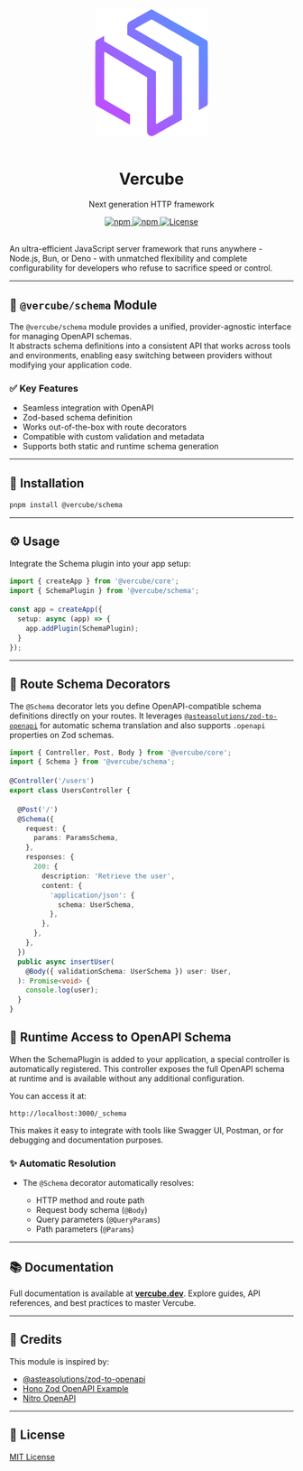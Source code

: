 <div align="center">
  <a href="https://vercube.dev/"><img src="https://github.com/OskarLebuda/vue-lazy-hydration/raw/main/.github/assets/logo.png?raw=true" alt="Vite logo" width="200"></a>
  <br>
  <br>

  # Vercube
  
  Next generation HTTP framework
  
  <a href="https://www.npmjs.com/package/@vercube/schema">
    <img src="https://img.shields.io/npm/v/%40vercube%2Fschema?style=for-the-badge&logo=npm&color=%23767eff" alt="npm"/>
  </a>
  <a href="https://www.npmjs.com/package/@vercube/schema">
    <img src="https://img.shields.io/npm/dm/%40vercube%2Fschema?style=for-the-badge&logo=npm&color=%23767eff" alt="npm"/>
  </a>
  <a href="https://github.com/vercube/vercube/blob/main/LICENSE" target="_blank">
    <img src="https://img.shields.io/npm/l/%40vercube%2Fschema?style=for-the-badge&color=%23767eff" alt="License"/>
  </a>
  <br/>
  <br/>
</div>

An ultra-efficient JavaScript server framework that runs anywhere - Node.js, Bun, or Deno - with unmatched flexibility and complete configurability for developers who refuse to sacrifice speed or control.

---

## 🧩 `@vercube/schema` Module

The `@vercube/schema` module provides a unified, provider-agnostic interface for managing OpenAPI schemas.  
It abstracts schema definitions into a consistent API that works across tools and environments, enabling easy switching between providers without modifying your application code.

### ✅ Key Features

- Seamless integration with OpenAPI
- Zod-based schema definition
- Works out-of-the-box with route decorators
- Compatible with custom validation and metadata
- Supports both static and runtime schema generation

---

## 🚀 Installation

```bash
pnpm install @vercube/schema
````

---

## ⚙️ Usage

Integrate the Schema plugin into your app setup:

```ts
import { createApp } from '@vercube/core';
import { SchemaPlugin } from '@vercube/schema';

const app = createApp({
  setup: async (app) => {
    app.addPlugin(SchemaPlugin);
  }
});
```

---

## 🧵 Route Schema Decorators

The `@Schema` decorator lets you define OpenAPI-compatible schema definitions directly on your routes.
It leverages [`@asteasolutions/zod-to-openapi`](https://github.com/asteasolutions/zod-to-openapi) for automatic schema translation and also supports `.openapi` properties on Zod schemas.

```ts
import { Controller, Post, Body } from '@vercube/core';
import { Schema } from '@vercube/schema';

@Controller('/users')
export class UsersController {

  @Post('/')
  @Schema({
    request: {
      params: ParamsSchema,
    },
    responses: {
      200: {
        description: 'Retrieve the user',
        content: {
          'application/json': {
            schema: UserSchema,
          },
        },
      },
    },
  })
  public async insertUser(
    @Body({ validationSchema: UserSchema }) user: User,
  ): Promise<void> {
    console.log(user);
  }
}
```

## 📄 Runtime Access to OpenAPI Schema

When the SchemaPlugin is added to your application, a special controller is automatically registered.
This controller exposes the full OpenAPI schema at runtime and is available without any additional configuration.

You can access it at:
```
http://localhost:3000/_schema
```

This makes it easy to integrate with tools like Swagger UI, Postman, or for debugging and documentation purposes.

### ✨ Automatic Resolution

* The `@Schema` decorator automatically resolves:

  * HTTP method and route path
  * Request body schema (`@Body`)
  * Query parameters (`@QueryParams`)
  * Path parameters (`@Params`)

---

## 📚 Documentation

Full documentation is available at [**vercube.dev**](https://vercube.dev).
Explore guides, API references, and best practices to master Vercube.

---

## 🙌 Credits

This module is inspired by:

* [@asteasolutions/zod-to-openapi](https://github.com/asteasolutions/zod-to-openapi)
* [Hono Zod OpenAPI Example](https://hono.dev/examples/zod-openapi)
* [Nitro OpenAPI](https://nitro.build/config#openapi)

---

## 🪪 License

[MIT License](https://github.com/vercube/vercube/blob/main/LICENSE)

